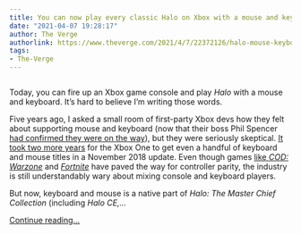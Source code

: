 ```yaml
---
title: You can now play every classic Halo on Xbox with a mouse and keyboard
date: "2021-04-07 19:28:17"
author: The Verge
authorlink: https://www.theverge.com/2021/4/7/22372126/halo-mouse-keyboard-xbox-master-chief-collection-mcc
tags:
- The-Verge
---
```

<figure>
      <img alt="" src="https://cdn.vox-cdn.com/thumbor/bcS1qO22j6FZ5NpU9KWWK9NXLLc=/0x0:1917x1278/1310x873/cdn.vox-cdn.com/uploads/chorus_image/image/69090966/halo_mcc_update.0.jpg" />
    </figure>

  <p id="hJJp18">Today, you can fire up an Xbox game console and play <em>Halo</em> with a mouse and keyboard. It’s hard to believe I’m writing those words. </p>
<p id="yT8wDK">Five years ago, I asked a small room of first-party Xbox devs how they felt about supporting mouse and keyboard (now that their boss Phil Spencer <a href="https://twitter.com/XboxP3/status/623516307137269760">had confirmed they were on the way</a>), but they were seriously skeptical. <a href="https://www.theverge.com/2018/11/14/18095086/xbox-one-keyboard-mouse-support-november-update-release">It took two more years</a> for the Xbox One to get even a handful of keyboard and mouse titles in a November 2018 update. Even though games <a href="https://www.theverge.com/2019/9/18/20873038/call-of-duty-modern-warfare-cross-play-beta-how-it-works-ps4-xbox-one-pc">like <em>COD: Warzone</em></a><em> </em>and <a href="https://www.theverge.com/2020/6/4/21280358/fortnite-aim-assist-sypherpk-tfue-shooters-epic-games-fairness"><em>Fortnite</em></a> have paved the way for controller parity, the industry is still understandably wary about mixing console and keyboard players.</p>
<p id="E2q9OS">But now, keyboard and mouse is a native part of <em>Halo: The Master Chief Collection </em>(including <em>Halo CE,...</em></p>
  <p>
    <a href="https://www.theverge.com/2021/4/7/22372126/halo-mouse-keyboard-xbox-master-chief-collection-mcc">Continue reading&hellip;</a>
  </p>